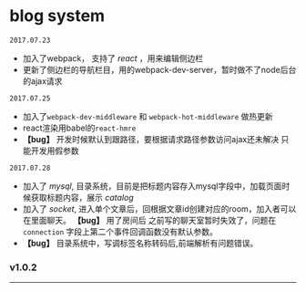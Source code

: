# blog system

`2017.07.23`
* 加入了webpack， 支持了 *react* ，用来编辑侧边栏
* 更新了侧边栏的导航栏目，用的webpack-dev-server，暂时做不了node后台的ajax请求

`2017.07.25`
* 加入了`webpack-dev-middleware` 和 `webpack-hot-middleware` 做热更新
* react渲染用babel的`react-hmre`
* **【bug】** 开发时候默认到跟路径，要根据请求路径参数访问ajax还未解决 只能开发用假参数

`2017.07.28`
* 加入了 *mysql*, 目录系统，目前是把标题内容存入mysql字段中，加载页面时候获取标题内容，展示 *catalog*
* 加入了 *socket*, 进入单个文章后，回根据文章id创建对应的room，加入者可以在里面聊天。 **【bug】** 用了房间后 之前写的聊天室暂时失效了，问题在 `connection` 字段上第二个事件回调函数没有默认参数。
* **【bug】** 目录系统中，写调标签名称转码后,前端解析有问题错误。

### v1.0.2

---
